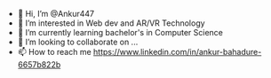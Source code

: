 - 👋 Hi, I’m @Ankur447
- 👀 I’m interested in Web dev and AR/VR Technology
- 🌱 I’m currently learning bachelor's in Computer Science
- 💞️ I’m looking to collaborate on ...
- 📫 How to reach me https://www.linkedin.com/in/ankur-bahadure-6657b822b

<!---
Ankur447/Ankur447 is a ✨ special ✨ repository because its `README.md` (this file) appears on your GitHub profile.
You can click the Preview link to take a look at your changes.
--->
